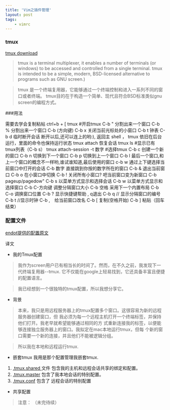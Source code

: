 ```yaml
---
title: 'Vim之插件管理'
layout: post
tags:
    - vimrc
---
```


### tmux
[tmux download](http://sourceforge.net/projects/tmux/)

> tmux is a terminal multiplexer, it enables a number of terminals (or windows) to be accessed and controlled from a single terminal. 
tmux is intended to be a simple, modern, BSD-licensed alternative to programs such as GNU screen.)

> tmux 是一个终端复用器，它能够通过一个终端控制和进入一系列不同的窗口或者终端。
tmux目的在于构造一个简单、现代且符合BSD标准类似gnu screen的编程方式。

###用法

>
 需要去学会复制粘帖 
 ctrl+b + [
 tmux #开启tmux
 C-b " 分割出来一个窗口
 C-b % 分割出来一个窗口
 C-b (方向键)
 C-b x 关闭当前光标处的小窗口
 C-b t 钟表
 C-b d 临时断开会话 断开以后,还可以连上的哟:), 返回主 shell ， tmux 依旧在后台运行，里面的命令也保持运行状态
 tmux attach 恢复会话
 tmux ls #显示已有tmux列表（C-b s）
 tmux attach-session -t 数字 #选择tmux
 C-b c 创建一个新的窗口
 C-b n 切换到下一个窗口
 C-b p 切换到上一个窗口
 C-b l 最后一个窗口,和上一个窗口的概念不一样哟,谁试谁知道,最后使用的窗口
 c-b w 通过上下键选择当前窗口中打开的会话
 C-b 数字 直接跳到你按的数字所在的窗口
 C-b & 退出当前窗口
 C-b o 在小窗口中切换
 C-b ! 关闭所有小窗口? 吧当前窗口变为新窗口
 C-b pageup/pagedow"
 C-b s 以菜单方式显示和选择会话
 C-b w 以菜单方式显示和选择窗口
 C-b C-方向键 调整分隔窗口大小
 C-b 空格 采用下一个内置布局
 C-b C-o 调换窗口位置
 C-b ? 显示快捷键帮助 , q退出
 C-b q // 显示分隔窗口的编号
 C-b t //显示时钟
 C-b ,　给当前窗口改名
 C-b [ 复制(空格开始)
 C-b ] 粘贴（回车结束）

### 配置文件

[endot提供的配置原文](http://endot.org/2011/12/06/my-tmux-configuration/)

译文

- 我的Tmux配置
>我作为screen用户已有相当长的时间了。然而，在不久之前，我发现下一代终端复用器--tmux.
它不仅能在google上轻易找到，它还具备丰富且便捷的配置语言。

>我已经想到一个很独特的tmux配置，所以我想分享它。

- 背景
>本来，我只是用远程服务器上的tmux配置多个窗口。这很容易为新的远程服务器创建窗口，但
我必须为每一个远程主机打开一个终端标签，并保持他们打开。我老早就希望能够通过相同的方
式重新连接我的标签，以便能够连接独立服务器上的窗口。我拟定在mac本地运行tmux，但每
个新的窗口需要一个新的连接，并且他们不能被逻辑分组。

>所以我在本地和远程运行tmux.

- 嵌套tmux
我用是那个配置管理我嵌套tmux.
1. [.tmux.shared ](https://github.com/justone/dotfiles/blob/personal/.tmux.shared) 文件
包含我的主机和远程会话共享的绑定和配置。
2. [.tmux.master](https://github.com/justone/dotfiles/blob/personal/.tmux.master) 包含了我本地会话的特别配置。
3. [.tmux.conf](https://github.com/justone/dotfiles/blob/personal/.tmux.conf) 包含了
远程会话的特别配置


- 共享配置

> 注意：
（未完待续）









